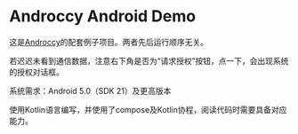 # Androccy Android Demo

这是[Androccy](https://github.com/Attect/androccy)的配套例子项目。两者先后运行顺序无关。

若迟迟未看到通信数据，注意右下角是否为“请求授权”按钮，点一下，会出现系统的授权对话框。

系统需求：Android 5.0（SDK 21）及更高版本

使用Kotlin语言编写，并使用了compose及Kotlin协程，阅读代码时需要具备对应能力。
